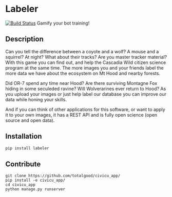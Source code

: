 # Labeler

[![Build Status](https://travis-ci.org/developerQuinnZ/this_will_work.svg?branch=master)](https://travis-ci.org/developerQuinnZ/this_will_work/)
Gamify your bot training!

## Description

Can you tell the difference between a coyote and a wolf? A mouse and a squirrel? At night? What about their tracks? Are you master tracker material? With this game you can find out, and help the Cascadia Wild citizen science program at the same time. The more images you and your friends label the more data we have about the ecosystem on Mt Hood and nearby forests.

Did OR-7 spend any time near Hood? Are there surviving Montagne Fox hiding in some seculeded ravine? Will Wolverarines ever return to Hood? As you upload your images or just help label our database you can improve our data while honing your skills.

And if you can think of other applications for this software, or want to apply it to your own images, it has a REST API and is fully open science (open source and open data).

## Installation

```bash
pip install labeler
```

## Contribute

```
git clone https://github.com/totalgood/civicu_app/
pip install -e civicu_app/
cd civicu_app
python manage.py runserver
```
